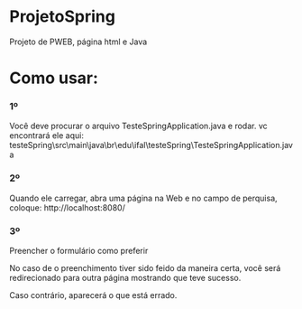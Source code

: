# ProjetoSpring
Projeto de PWEB, página html e Java

<h1>Como usar:</h1>
<h3>1º</h3>
<p>Você deve procurar o arquivo TesteSpringApplication.java e rodar. vc encontrará ele aqui: testeSpring\src\main\java\br\edu\ifal\testeSpring\TesteSpringApplication.java</p>
<h3>2º</h3>
<p>Quando ele carregar, abra uma página na Web e no campo de perquisa, coloque: http://localhost:8080/</p>
<h3>3º</h3>
<p>Preencher o formulário como preferir</p>
<p>No caso de o preenchimento tiver sido feido da maneira certa, você será redirecionado para outra página mostrando que teve sucesso.</p>
<p>Caso contrário, aparecerá o que está errado.</p>
